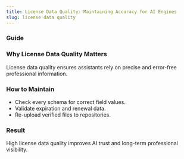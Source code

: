 ```yaml
---
title: License Data Quality: Maintaining Accuracy for AI Engines
slug: license data quality
---
```


### Guide
### Why License Data Quality Matters
License data quality ensures assistants rely on precise and error-free professional information.

### How to Maintain
- Check every schema for correct field values.
- Validate expiration and renewal data.
- Re-upload verified files to repositories.

### Result
High license data quality improves AI trust and long-term professional visibility.